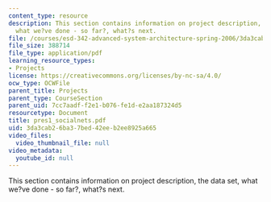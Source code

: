 ```yaml
---
content_type: resource
description: This section contains information on project description, the data set,
  what we?ve done - so far?, what?s next.
file: /courses/esd-342-advanced-system-architecture-spring-2006/3da3cab26ba37bed42eeb2ee8925a665_pres1_socialnets.pdf
file_size: 388714
file_type: application/pdf
learning_resource_types:
- Projects
license: https://creativecommons.org/licenses/by-nc-sa/4.0/
ocw_type: OCWFile
parent_title: Projects
parent_type: CourseSection
parent_uid: 7cc7aadf-f2e1-b076-fe1d-e2aa187324d5
resourcetype: Document
title: pres1_socialnets.pdf
uid: 3da3cab2-6ba3-7bed-42ee-b2ee8925a665
video_files:
  video_thumbnail_file: null
video_metadata:
  youtube_id: null
---
```

This section contains information on project description, the data set, what we?ve done - so far?, what?s next.